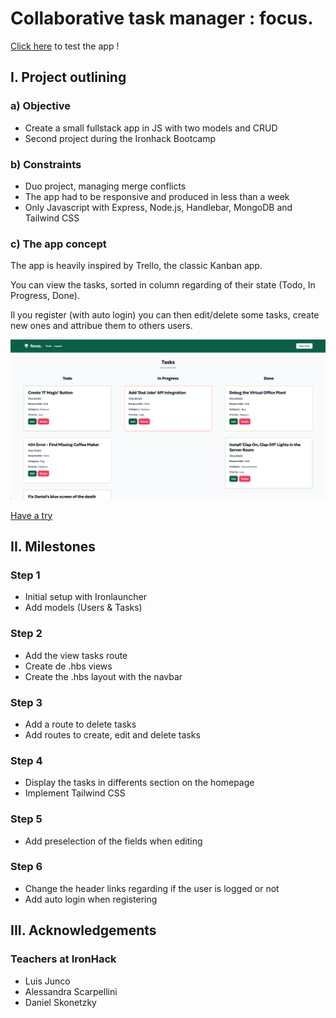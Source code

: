 # Collaborative task manager : focus.

[Click here](https://focus.adaptable.app/) to test the app !

## I. Project outlining

### a) Objective

- Create a small fullstack app in JS with two models and CRUD
- Second project during the Ironhack Bootcamp

### b) Constraints

- Duo project, managing merge conflicts
- The app had to be responsive and produced in less than a week
- Only Javascript with Express, Node.js, Handlebar, MongoDB and Tailwind CSS

### c) The app concept

The app is heavily inspired by Trello, the classic Kanban app.

You can view the tasks, sorted in column regarding of their state (Todo, In Progress, Done).

Il you register (with auto login) you can then edit/delete some tasks, create new ones and attribue them to others users.

![Screenshot of the app](./public/images/screenshot-app.png "Screenshot of the app")

[Have a try](https://focus.adaptable.app/)

## II. Milestones

### Step 1

- Initial setup with Ironlauncher
- Add models (Users & Tasks)

### Step 2

- Add the view tasks route
- Create de .hbs views
- Create the .hbs layout with the navbar

### Step 3

- Add a route to delete tasks
- Add routes to create, edit and delete tasks

### Step 4

- Display the tasks in differents section on the homepage
- Implement Tailwind CSS

### Step 5

- Add preselection of the fields when editing

### Step 6

- Change the header links regarding if the user is logged or not
- Add auto login when registering

## III. Acknowledgements

### Teachers at IronHack

- Luis Junco
- Alessandra Scarpellini
- Daniel Skonetzky
